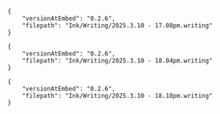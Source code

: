 
```handwritten-ink
{
	"versionAtEmbed": "0.2.6",
	"filepath": "Ink/Writing/2025.3.10 - 17.08pm.writing"
}
```

```handwritten-ink
{
	"versionAtEmbed": "0.2.6",
	"filepath": "Ink/Writing/2025.3.10 - 18.04pm.writing"
}
```

```handwritten-ink
{
	"versionAtEmbed": "0.2.6",
	"filepath": "Ink/Writing/2025.3.10 - 18.18pm.writing"
}
```

